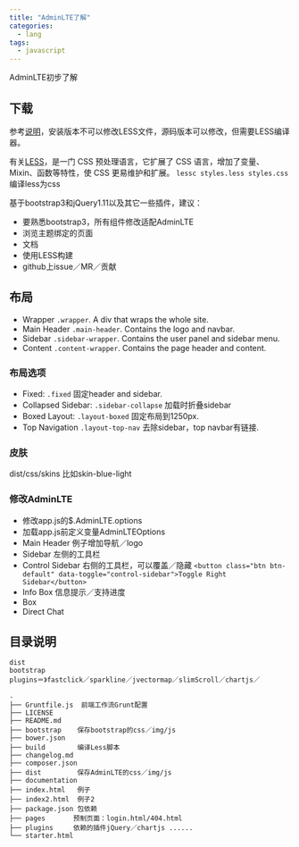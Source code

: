 ```yaml
---
title: "AdminLTE了解"
categories:
  - lang
tags:
  - javascript
---
```

AdminLTE初步了解

## 下载
参考[说明](https://almsaeedstudio.com/themes/AdminLTE/documentation/index.html)，安装版本不可以修改LESS文件，源码版本可以修改，但需要LESS编译器。

有关[LESS](http://lesscss.cn)，是一门 CSS 预处理语言，它扩展了 CSS 语言，增加了变量、Mixin、函数等特性，使 CSS 更易维护和扩展。
`lessc styles.less styles.css` 编译less为css


基于bootstrap3和jQuery1.11以及其它一些插件，建议：
* 要熟悉bootstrap3，所有组件修改适配AdminLTE
* 浏览主题绑定的页面
* 文档
* 使用LESS构建
* github上issue／MR／贡献

## 布局
* Wrapper `.wrapper`. A div that wraps the whole site.
* Main Header `.main-header`. Contains the logo and navbar.
* Sidebar `.sidebar-wrapper`. Contains the user panel and sidebar menu.
* Content `.content-wrapper`. Contains the page header and content.

### 布局选项  

* Fixed: `.fixed` 固定header and sidebar.
* Collapsed Sidebar: `.sidebar-collapse` 加载时折叠sidebar 
* Boxed Layout: `.layout-boxed` 固定布局到1250px.
* Top Navigation `.layout-top-nav` 去除sidebar，top navbar有链接.
### 皮肤
dist/css/skins    比如skin-blue-light

### 修改AdminLTE
* 修改app.js的$.AdminLTE.options
* 加载app.js前定义变量AdminLTEOptions
* Main Header 例子增加导航／logo
* Sidebar   左侧的工具栏
* Control Sidebar   右侧的工具栏，可以覆盖／隐藏
`<button class="btn btn-default" data-toggle="control-sidebar">Toggle Right Sidebar</button>`
* Info Box 信息提示／支持进度
* Box
* Direct Chat

## 目录说明
```
dist      
bootstrap
plugins＝》fastclick／sparkline／jvectormap／slimScroll／chartjs／

.
├── Gruntfile.js  前端工作流Grunt配置
├── LICENSE
├── README.md
├── bootstrap    保存bootstrap的css／img/js
├── bower.json   
├── build        编译Less脚本
├── changelog.md
├── composer.json
├── dist         保存AdminLTE的css／img/js
├── documentation
├── index.html   例子
├── index2.html  例子2
├── package.json 包依赖
├── pages       预制页面：login.html/404.html
├── plugins     依赖的插件jQuery／chartjs ......
└── starter.html
```


